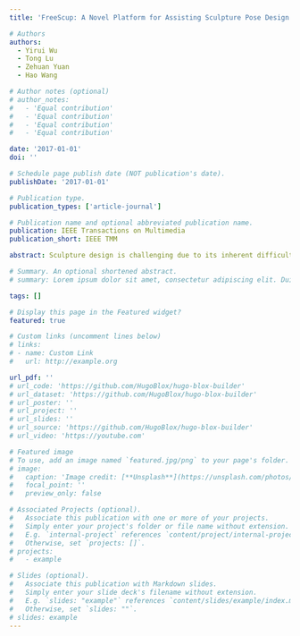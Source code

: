 ```yaml
---
title: 'FreeScup: A Novel Platform for Assisting Sculpture Pose Design'

# Authors
authors:
  - Yirui Wu
  - Tong Lu
  - Zehuan Yuan
  - Hao Wang

# Author notes (optional)
# author_notes:
#   - 'Equal contribution'
#   - 'Equal contribution'
#   - 'Equal contribution'
#   - 'Equal contribution'

date: '2017-01-01'
doi: ''

# Schedule page publish date (NOT publication's date).
publishDate: '2017-01-01'

# Publication type.
publication_types: ['article-journal']

# Publication name and optional abbreviated publication name.
publication: IEEE Transactions on Multimedia
publication_short: IEEE TMM

abstract: Sculpture design is challenging due to its inherent difficulty in characterizing artworks quantitatively; thus, few works have been done to assist sculpture design in the past decades in the multimedia community. We have cooperated with several sculptors on analyzing styles of different artists consisting of Giacometti, Augeuste Rodin, Henry Moore, and Marino Marini from which we find pose editing plays an important role in sculpture design. Motivated by this, we present a novel platform that allows sculptors to edit virtual three-dimensional (3-D) sculptures by a free way. The proposed platform consists of three modules, namely, sculpture initialization, sculptor-sculpture mapping, and interactive pose editing. In sculpture initialization, a virtual 3-D sculpture is first incrementally reconstructed from multiview images. Then, we define Laplace operator and its corresponding spectrum to describe the geometry information of the reconstructed sculpture. During sculptor–sculpture mapping, we apply spectral analysis on the low-frequency parts of the spectrum to search for candidate editing points on the surface of the sculpture. Next, body actions of the sculptor are captured by Kinect and further mapped onto editing points as a predefined configuration set. Finally, during interactive pose editing, a real-time Kinect-driven sculpture pose editing scheme is presented, which not only preserves geometry features of the sculpture but also allows instant changes of sculpture poses. We demonstrate that our platform successfully assists sculptors on real-time pose editing by comparing its performance with those of the existing sculpture assisting methods.

# Summary. An optional shortened abstract.
# summary: Lorem ipsum dolor sit amet, consectetur adipiscing elit. Duis posuere tellus ac convallis placerat. Proin tincidunt magna sed ex sollicitudin condimentum.

tags: []

# Display this page in the Featured widget?
featured: true

# Custom links (uncomment lines below)
# links:
# - name: Custom Link
#   url: http://example.org

url_pdf: ''
# url_code: 'https://github.com/HugoBlox/hugo-blox-builder'
# url_dataset: 'https://github.com/HugoBlox/hugo-blox-builder'
# url_poster: ''
# url_project: ''
# url_slides: ''
# url_source: 'https://github.com/HugoBlox/hugo-blox-builder'
# url_video: 'https://youtube.com'

# Featured image
# To use, add an image named `featured.jpg/png` to your page's folder.
# image:
#   caption: 'Image credit: [**Unsplash**](https://unsplash.com/photos/pLCdAaMFLTE)'
#   focal_point: ''
#   preview_only: false

# Associated Projects (optional).
#   Associate this publication with one or more of your projects.
#   Simply enter your project's folder or file name without extension.
#   E.g. `internal-project` references `content/project/internal-project/index.md`.
#   Otherwise, set `projects: []`.
# projects:
#   - example

# Slides (optional).
#   Associate this publication with Markdown slides.
#   Simply enter your slide deck's filename without extension.
#   E.g. `slides: "example"` references `content/slides/example/index.md`.
#   Otherwise, set `slides: ""`.
# slides: example
---
```


<!-- {{% callout note %}}
Click the _Cite_ button above to demo the feature to enable visitors to import publication metadata into their reference management software.
{{% /callout %}} -->

<!-- {{% callout note %}}
Create your slides in Markdown - click the _Slides_ button to check out the example.
{{% /callout %}} -->

<!-- Add the publication's **full text** or **supplementary notes** here. You can use rich formatting such as including [code, math, and images](https://docs.hugoblox.com/content/writing-markdown-latex/). -->
